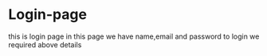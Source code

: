 # Login-page
this is login page in this page we have name,email and password to login we required above details 
